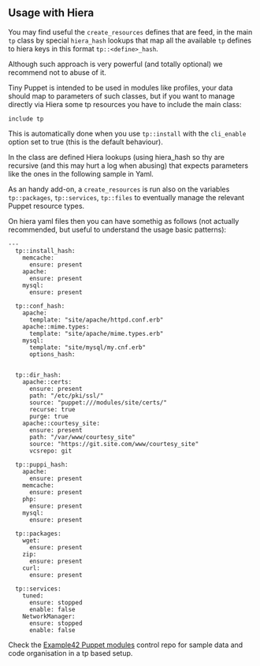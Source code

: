 ## Usage with Hiera

You may find useful the `create_resources` defines that are feed, in the main `tp` class by special `hiera_hash` lookups that map all the available `tp` defines to hiera keys in this format `tp::<define>_hash`.

Although such approach is very powerful (and totally optional) we recommend not to abuse of it.

Tiny Puppet is intended to be used in modules like profiles, your data should map to parameters of such classes, but if you want to manage directly via Hiera some tp resources you have to include the main class:

    include tp

This is automatically done when you use `tp::install` with the `cli_enable` option set to true (this is the default behaviour).

In the class are defined Hiera lookups (using hiera_hash so thy are recursive (and this may hurt a log when abusing) that expects parameters like the ones in the following sample in Yaml.

As an handy add-on, a `create_resources` is run also on the variables `tp::packages`, `tp::services`, `tp::files` to eventually manage the relevant Puppet resource types.

On hiera yaml files then you can have somethig as follows (not actually recommended, but useful to understand the usage basic patterns):

    ---
      tp::install_hash:
        memcache:
          ensure: present
        apache:
          ensure: present
        mysql:
          ensure: present

      tp::conf_hash:
        apache:
          template: "site/apache/httpd.conf.erb"
        apache::mime.types:
          template: "site/apache/mime.types.erb"
        mysql:
          template: "site/mysql/my.cnf.erb"
          options_hash:
            

      tp::dir_hash:
        apache::certs:
          ensure: present
          path: "/etc/pki/ssl/"
          source: "puppet:///modules/site/certs/"
          recurse: true
          purge: true
        apache::courtesy_site:
          ensure: present
          path: "/var/www/courtesy_site"
          source: "https://git.site.com/www/courtesy_site"
          vcsrepo: git

      tp::puppi_hash:
        apache:
          ensure: present
        memcache:
          ensure: present
        php:
          ensure: present
        mysql:
          ensure: present

      tp::packages:
        wget:
          ensure: present
        zip:
          ensure: present
        curl:
          ensure: present

      tp::services:
        tuned:
          ensure: stopped
          enable: false
        NetworkManager:
          ensure: stopped
          enable: false

Check the [Example42 Puppet modules](https://github.com/example42/puppet-modules) control repo for sample data and code organisation in a tp based setup.
